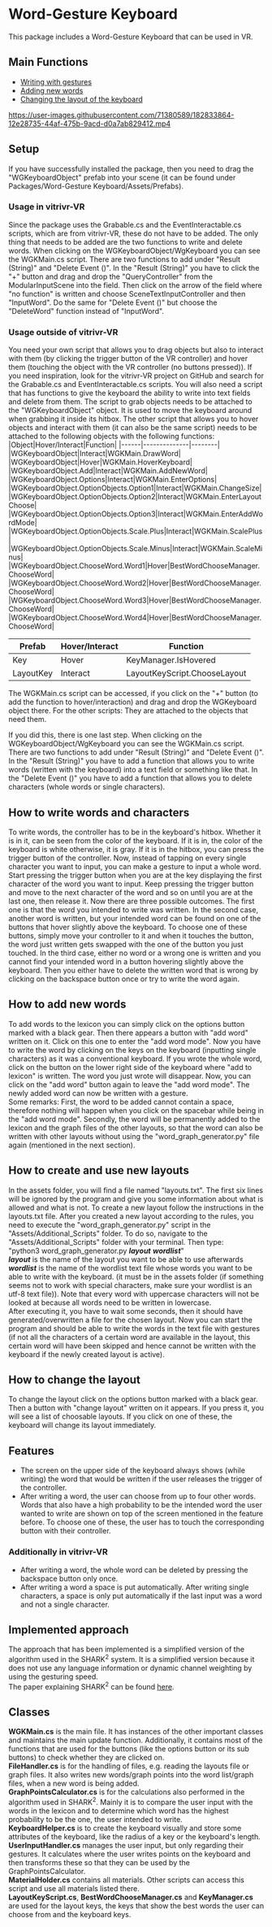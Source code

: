 # Word-Gesture Keyboard
This package includes a Word-Gesture Keyboard that can be used in VR.

## Main Functions
- [Writing with gestures](#how-to-write-words-and-characters)
- [Adding new words](#how-to-add-new-words)
- [Changing the layout of the keyboard](#how-to-create-and-use-new-layouts)

https://user-images.githubusercontent.com/71380589/182833864-12e28735-44af-475b-9acd-d0a7ab829412.mp4

## Setup
If you have successfully installed the package, then you need to drag the "WGKeyboardObject" prefab into your scene (it can be found under Packages/Word-Gesture Keyboard/Assets/Prefabs). 
### Usage in vitrivr-VR
Since the package uses the Grabable.cs and the EventInteractable.cs scripts, which are from vitrivr-VR, these do not have to be added. The only thing that needs to be added are the two functions to write and delete words. When clicking on the WGKeyboardObject/WgKeyboard you can see the WGKMain.cs script. There are two functions to add under "Result (String)" and "Delete Event ()". In the "Result (String)" you have to click the "+" button and drag and drop the "QueryController" from the ModularInputScene into the field. Then click on the arrow of the field where "no function" is written and choose SceneTextInputController and then "InputWord". Do the same for "Delete Event ()" but choose the "DeleteWord" function instead of "InputWord".

### Usage outside of vitrivr-VR
You need your own script that allows you to drag objects but also to interact with them (by clicking the trigger button of the VR controller) and hover them (touching the object with the VR controller (no buttons pressed)). If you need inspiration, look for the vitrivr-VR project on GitHub and search for the Grabable.cs and EventInteractable.cs scripts. You will also need a script that has functions to give the keyboard the ability to write into text fields and delete from them.
The script to grab objects needs to be attached to the "WGKeyboardObject" object. It is used to move the keyboard around when grabbing it inside its hitbox. The other script that allows you to hover objects and interact with them (it can also be the same script) needs to be attached to the following objects with the following functions:
|Object|Hover/Interact|Function|
|------|--------------|--------|
|WGKeyboardObject|Interact|WGKMain.DrawWord|
|WGKeyboardObject|Hover|WGKMain.HoverKeyboard|
|WGKeyboardObject.Add|Interact|WGKMain.AddNewWord|
|WGKeyboardObject.Options|Interact|WGKMain.EnterOptions|
|WGKeyboardObject.OptionObjects.Option1|Interact|WGKMain.ChangeSize|
|WGKeyboardObject.OptionObjects.Option2|Interact|WGKMain.EnterLayoutChoose|
|WGKeyboardObject.OptionObjects.Option3|Interact|WGKMain.EnterAddWordMode|
|WGKeyboardObject.OptionObjects.Scale.Plus|Interact|WGKMain.ScalePlus|
|WGKeyboardObject.OptionObjects.Scale.Minus|Interact|WGKMain.ScaleMinus|
|WGKeyboardObject.ChooseWord.Word1|Hover|BestWordChooseManager.ChooseWord|
|WGKeyboardObject.ChooseWord.Word2|Hover|BestWordChooseManager.ChooseWord|
|WGKeyboardObject.ChooseWord.Word3|Hover|BestWordChooseManager.ChooseWord|
|WGKeyboardObject.ChooseWord.Word4|Hover|BestWordChooseManager.ChooseWord|

|Prefab|Hover/Interact|Function|
|------|--------------|--------|
|Key|Hover|KeyManager.IsHovered|
|LayoutKey|Interact|LayoutKeyScript.ChooseLayout|

The WGKMain.cs script can be accessed, if you click on the "+" button (to add the function to hover/interaction) and drag and drop the WGKeyboard object there. For the other scripts: They are attached to the objects that need them.

If you did this, there is one last step. When clicking on the WGKeyboardObject/WgKeyboard you can see the WGKMain.cs script. There are two functions to add under "Result (String)" and "Delete Event ()". In the "Result (String)" you have to add a function that allows you to write words (written with the keyboard) into a text field or something like that. In the "Delete Event ()" you have to add a function that allows you to delete characters (whole words or single characters).

## How to write words and characters
To write words, the controller has to be in the keyboard's hitbox. Whether it is in it, can be seen from the color of the keyboard. If it is in, the color of the keyboard is white otherwise, it is gray. If it is in the hitbox, you can press the trigger button of the controller. Now, instead of tapping on every single character you want to input, you can make a gesture to input a whole word. Start pressing the trigger button when you are at the key displaying the first character of the word you want to input. Keep pressing the trigger button and move to the next character of the word and so on until you are at the last one, then release it. Now there are three possible outcomes. The first one is that the word you intended to write was written. In the second case, another word is written, but your intended word can be found on one of the buttons that hover slightly above the keyboard. To choose one of these buttons, simply move your controller to it and when it touches the button, the word just written gets swapped with the one of the button you just touched. In the third case, either no word or a wrong one is written and you cannot find your intended word in a button hovering slightly above the keyboard. Then you either have to delete the written word that is wrong by clicking on the backspace button once or try to write the word again.

## How to add new words
To add words to the lexicon you can simply click on the options button marked with a black gear. Then there appears a button with "add word" written on it. Click on this one to enter the "add word mode". Now you have to write the word by clicking on the keys on the keyboard (inputting single characters) as it was a conventional keyboard. If you wrote the whole word, click on the button on the lower right side of the keyboard where "add to lexicon" is written. The word you just wrote will disappear. Now, you can click on the "add word" button again to leave the "add word mode". The newly added word can now be written with a gesture.  
Some remarks: First, the word to be added cannot contain a space, therefore nothing will happen when you click on the spacebar while being in the "add word mode". Secondly, the word will be permanently added to the lexicon and the graph files of the other layouts, so that the word can also be written with other layouts without using the "word_graph_generator.py" file again (mentioned in the next section).

## How to create and use new layouts
In the assets folder, you will find a file named "layouts.txt". The first six lines will be ignored by the program and give you some information about what is allowed and what is not.
To create a new layout follow the instructions in the layouts.txt file.
After you created a new layout according to the rules, you need to execute the "word_graph_generator.py" script in the "Assets/Additional_Scripts" folder. To do so, navigate to the "Assets/Additional_Scripts" folder with your terminal. Then type:  
"python3 word_graph_generator.py ***layout*** ***wordlist***"  
***layout*** is the name of the layout you want to be able to use afterwards  
***wordlist*** is the name of the wordlist text file whose words you want to be able to write with the keyboard. (it must be in the assets folder (if something seems not to work with special characters, make sure your wordlist is an utf-8 text file)). Note that every word with uppercase characters will not be looked at because all words need to be written in lowercase.  
After executing it, you have to wait some seconds, then it should have generated/overwritten a file for the chosen layout. Now you can start the program and should be able to write the words in the text file with gestures (if not all the characters of a certain word are available in the layout, this certain word will have been skipped and hence cannot be written with the keyboard if the newly created layout is active).

## How to change the layout
To change the layout click on the options button marked with a black gear. Then a button with "change layout" written on it appears. If you press it, you will see a list of choosable layouts. If you click on one of these, the keyboard will change its layout immediately. 

## Features
- The screen on the upper side of the keyboard always shows (while writing) the word that would be written if the user releases the trigger of the controller.
- After writing a word, the user can choose from up to four other words. Words that also have a high probability to be the intended word the user wanted to write are shown on top of the screen mentioned in the feature before. To choose one of these, the user has to touch the corresponding button with their controller.
### Additionally in vitrivr-VR
- After writing a word, the whole word can be deleted by pressing the backspace button only once.
- After writing a word a space is put automatically. After writing single characters, a space is only put automatically if the last input was a word and not a single character.

## Implemented approach
The approach that has been implemented is a simplified version of the algorithm used in the SHARK<sup>2</sup> system. It is a simplified version because it does not use any language information or dynamic channel weighting by using the gesturing speed.  
The paper explaining SHARK<sup>2</sup> can be found [here](https://www.researchgate.net/publication/228875756_SHARK2A_large_Vocabulary_shorthand_writing_system_for_pen-based_computers).

## Classes
**WGKMain.cs** is the main file. It has instances of the other important classes and maintains the main update function. Additionally, it contains most of the functions that are used for the buttons (like the options button or its sub buttons) to check whether they are clicked on.  
**FileHandler.cs** is for the handling of files, e.g. reading the layouts file or graph files. It also writes new words/graph points into the word list/graph files, when a new word is being added.  
**GraphPointsCalculator.cs** is for the calculations also performed in the algorithm used in SHARK<sup>2</sup>. Mainly it is to compare the user input with the words in the lexicon and to determine which word has the highest probability to be the one, the user intended to write.  
**KeyboardHelper.cs** is to create the keyboard visually and store some attributes of the keyboard, like the radius of a key or the keyboard's length.  
**UserInputHandler.cs** manages the user input, but only regarding their gestures. It calculates where the user writes points on the keyboard and then transforms these so that they can be used by the GraphPointsCalculator.  
**MaterialHolder.cs** contains all materials. Other scripts can access this script and use all materials listed there.   
**LayoutKeyScript.cs**, **BestWordChooseManager.cs** and **KeyManager.cs** are used for the layout keys, the keys that show the best words the user can choose from and the keyboard keys.
